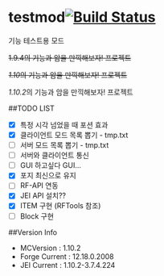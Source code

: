 # testmod[![Build Status](https://travis-ci.org/alvin137/testmod.svg?branch=master)](https://travis-ci.org/alvin137/testmod)
기능 테스트용 모드

~~1.9.4의 기능과 암을 만끽해보자! 프로젝트~~

~~*1.10*의 기능과 암을 만끽해보자! 프로젝트~~

*1.10.2*의 기능과 암을 만끽해보자! 프로젝트 



##TODO LIST
- [x] 특정 시각 넘었을 때 포션 효과
- [x] 클라이언트 모드 목록 뽑기 - tmp.txt
- [ ] 서버 모드 목록 뽑기 - tmp.txt
- [ ] 서버와 클라이언트 통신
- [ ] GUI 하고싶다 GUI...
- [x] 포지 최신으로 유지 
- [ ] RF-API 연동
- [x] JEI API 설치??
- [x] ITEM 구현 (RFTools 참조)
- [ ] Block 구현

##Version Info
 - MCVersion : 1.10.2
 - Forge Current : 12.18.0.2008
 - JEI Current : 1.10.2-3.7.4.224
